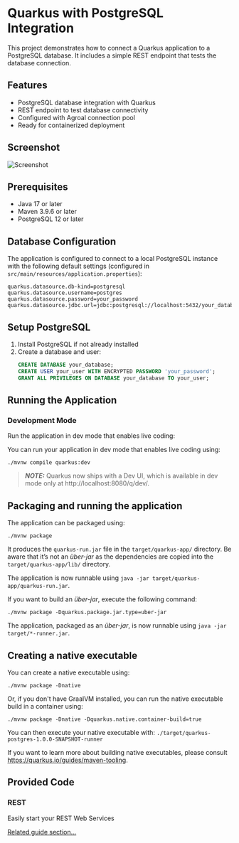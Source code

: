 # Quarkus with PostgreSQL Integration

This project demonstrates how to connect a Quarkus application to a PostgreSQL database. It includes a simple REST endpoint that tests the database connection.

## Features

- PostgreSQL database integration with Quarkus
- REST endpoint to test database connectivity
- Configured with Agroal connection pool
- Ready for containerized deployment

## Screenshot

<!-- Add your screenshot here after uploading it to the repository -->
![Screenshot](screenshot.png)

## Prerequisites

- Java 17 or later
- Maven 3.9.6 or later
- PostgreSQL 12 or later

## Database Configuration

The application is configured to connect to a local PostgreSQL instance with the following default settings (configured in `src/main/resources/application.properties`):

```properties
quarkus.datasource.db-kind=postgresql
quarkus.datasource.username=postgres
quarkus.datasource.password=your_password
quarkus.datasource.jdbc.url=jdbc:postgresql://localhost:5432/your_database
```

## Setup PostgreSQL

1. Install PostgreSQL if not already installed
2. Create a database and user:
   ```sql
   CREATE DATABASE your_database;
   CREATE USER your_user WITH ENCRYPTED PASSWORD 'your_password';
   GRANT ALL PRIVILEGES ON DATABASE your_database TO your_user;
   ```

## Running the Application

### Development Mode

Run the application in dev mode that enables live coding:

You can run your application in dev mode that enables live coding using:
```shell script
./mvnw compile quarkus:dev
```

> **_NOTE:_**  Quarkus now ships with a Dev UI, which is available in dev mode only at http://localhost:8080/q/dev/.

## Packaging and running the application

The application can be packaged using:
```shell script
./mvnw package
```
It produces the `quarkus-run.jar` file in the `target/quarkus-app/` directory.
Be aware that it’s not an _über-jar_ as the dependencies are copied into the `target/quarkus-app/lib/` directory.

The application is now runnable using `java -jar target/quarkus-app/quarkus-run.jar`.

If you want to build an _über-jar_, execute the following command:
```shell script
./mvnw package -Dquarkus.package.jar.type=uber-jar
```

The application, packaged as an _über-jar_, is now runnable using `java -jar target/*-runner.jar`.

## Creating a native executable

You can create a native executable using: 
```shell script
./mvnw package -Dnative
```

Or, if you don't have GraalVM installed, you can run the native executable build in a container using: 
```shell script
./mvnw package -Dnative -Dquarkus.native.container-build=true
```

You can then execute your native executable with: `./target/quarkus-postgres-1.0.0-SNAPSHOT-runner`

If you want to learn more about building native executables, please consult https://quarkus.io/guides/maven-tooling.

## Provided Code

### REST

Easily start your REST Web Services

[Related guide section...](https://quarkus.io/guides/getting-started-reactive#reactive-jax-rs-resources)
